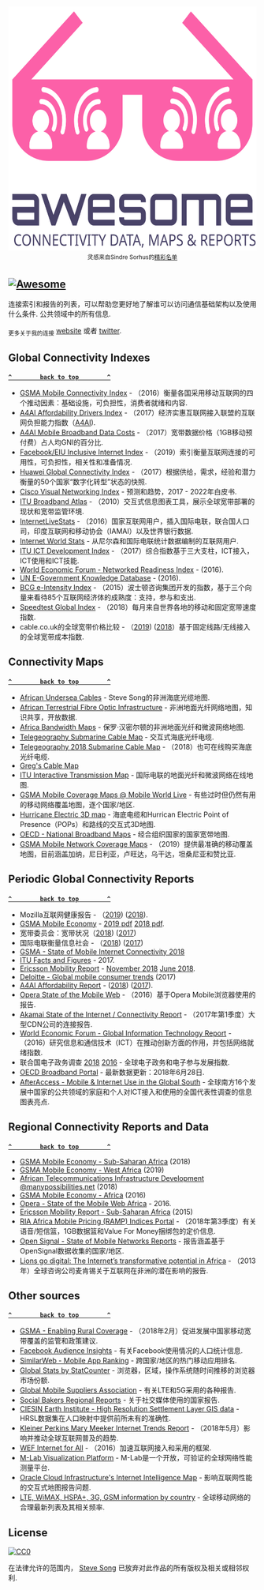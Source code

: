 <div class="github-widget" data-repo="stevesong/awesome-connectivity-info"></div>
<div align="center">
  <img width="605" height="495" src="https://raw.githubusercontent.com/stevesong/awesome-connectivity-info/master/images/awesome-connectivity-logo.svg?sanitize=true" alt="Awesome Connectivity Logo">
  <br>
  <sup>灵感来自Sindre Sorhus的<a href="https://awesome.re">精彩名单</a></sup>
  <br>
</div>

## [![Awesome](https://awesome.re/badge-flat.svg)](https://awesome.re)

 连接索引和报告的列表，可以帮助您更好地了解谁可以访问通信基础架构以及使用什么条件.  公共领域中的所有信息.

<sub>更多关于我的连接</sub> [website](https://manypossibilities.net) 或者 [twitter](https://twitter.com/stevesong).</sub>



<!-- BEGIN RESOURCE LIST -->

## Global Connectivity Indexes 

**[`^        back to top        ^`](#)**

- [GSMA Mobile Connectivity Index](https://www.mobileconnectivityindex.com/) - （2016）衡量各国采用移动互联网的四个推动因素：基础设施，可负担性，消费者就绪和内容.
- [A4AI Affordability Drivers Index](http://a4ai.org/affordability-report/data/) - （2017）经济实惠互联网接入联盟的互联网负担能力指数（[A4AI](https://a4ai.org)).
- [A4AI Mobile Broadband Data Costs](https://a4ai.org/mobile-broadband-pricing-data/) - （2017）宽带数据价格（1GB移动预付费）占人均GNI的百分比.
- [Facebook/EIU Inclusive Internet Index](https://theinclusiveinternet.eiu.com/) - （2019）索引衡量互联网连接的可用性，可负担性，相关性和准备情况.
- [Huawei Global Connectivity Index](http://www.huawei.com/minisite/gci/en/) - （2017）根据供给，需求，经验和潜力衡量的50个国家“数字化转型”状态的快照.
- [Cisco Visual Networking Index](https://www.cisco.com/c/en/us/solutions/service-provider/visual-networking-index-vni/index.html) - 预测和趋势，2017  -  2022年白皮书.
- [ITU Broadband Atlas](https://www.itu.int/ITU-D/treg/atlas/broadbandatlas.asp) - （2010）交互式信息图表工具，展示全球宽带部署的现状和宽带监管环境.
- [InternetLiveStats](http://www.internetlivestats.com/internet-users-by-country/) - （2016）国家互联网用户，插入国际电联，联合国人口司，印度互联网和移动协会（IAMAI）以及世界银行数据.
- [Internet World Stats](https://www.internetworldstats.com/) - 从尼尔森和国际电联统计数据编制的互联网用户.
- [ITU ICT Development Index](http://www.itu.int/net4/ITU-D/idi/) - （2017）综合指数基于三大支柱，ICT接入，ICT使用和ICT技能.
- [World Economic Forum - Networked Readiness Index](http://reports.weforum.org/global-information-technology-report-2016/networked-readiness-index/) - (2016).
- [UN E-Government Knowledge Database](https://publicadministration.un.org/egovkb/en-us/Data-Center) - (2016).
- [BCG e-Intensity Index](https://www.bcg.com/publications/interactives/bcg-e-intensity-index.aspx) - （2015）波士顿咨询集团开发的指数，基于三个向量来看待85个互联网经济体的成熟度：支持，参与和支出.
- [Speedtest Global Index](http://www.speedtest.net/global-index) - （2018）每月来自世界各地的移动和固定宽带速度指数. 
-  cable.co.uk的全球宽带价格比较 - （[2019](https://www.cable.co.uk/broadband/speed/worldwide-speed-league/)) ([2018](https://www.cable.co.uk/broadband/pricing/worldwide-comparison/)）基于固定线路/无线接入的全球宽带成本指数. 

## Connectivity Maps

**[`^        back to top        ^`](#)**

- [African Undersea Cables](https://manypossibilities.net/african-undersea-cables/) -  Steve Song的非洲海底光缆地图.
- [African Terrestrial Fibre Optic Infrastructure](https://afterfibre.nsrc.org/) - 非洲地面光纤网络地图，知识共享，开放数据.
- [Africa Bandwidth Maps](http://www.africabandwidthmaps.com/) - 保罗·汉密尔顿的非洲地面光纤和微波网络地图.
- [Telegeography Submarine Cable Map](https://www.submarinecablemap.com/) - 交互式海底光纤电缆.
- [Telegeography 2018 Submarine Cable Map](http://submarine-cable-map-2018.telegeography.com/) - （2018）也可在线购买海底光纤电缆.
- [Greg's Cable Map](http://cablemap.info/)
- [ITU Interactive Transmission Map](http://www.itu.int/itu-d/tnd-map-public/) - 国际电联的地面光纤和微波网络在线地图.
- [GSMA Mobile Coverage Maps @ Mobile World Live](http://maps.mobileworldlive.com/) - 有些过时但仍然有用的移动网络覆盖地图，逐个国家/地区.
- [Hurricane Electric 3D map](http://he.net/3d-map/) - 海底电缆和Hurrican Electric Point of Presence（POPs）和路线的交互式3D地图.
- [OECD - National Broadband Maps](http://www2.compareyourcountry.org/broadband) - 经合组织国家的国家宽带地图.
- [GSMA Mobile Network Coverage Maps](https://www.mobilecoveragemaps.com) - （2019）提供最准确的移动覆盖地图，目前涵盖加纳，尼日利亚，卢旺达，乌干达，坦桑尼亚和赞比亚.

## Periodic Global Connectivity Reports

**[`^        back to top        ^`](#)**

-  Mozilla互联网健康报告 - （[2019](https://internethealthreport.org/2019/)) ([2018](https://internethealthreport.org/2018/)).
- [GSMA Mobile Economy](https://www.gsma.com/mobileeconomy/) - [2019 pdf](https://manypossibilities.net/report-archives/GSMA_The_Mobile_Economy_2019.pdf) [2018 pdf](https://manypossibilities.net/report-archives/GSMA_The_Mobile_Economy_2018.pdf).
- 宽带委员会：宽带状况（[2018](https://www.broadbandcommission.org/publications/Pages/SOB-2018.aspx))  ([2017](http://www.broadbandcommission.org/publications/Pages/SOB-2017.aspx))
- 国际电联衡量信息社会 - （[2018](https://www.itu.int/en/ITU-D/Statistics/Documents/events/wtis2018/MISR-2018-Vol-1-E.PDF))  ([2017](https://www.itu.int/en/ITU-D/Statistics/Pages/publications/mis2017.aspx))
- [GSMA - State of Mobile Internet Connectivity 2018](https://www.gsma.com/mobilefordevelopment/wp-content/uploads/2018/09/State-of-Mobile-Internet-Connectivity-2018.pdf)
- [ITU Facts and Figures](https://www.itu.int/en/ITU-D/Statistics/Documents/facts/ICTFactsFigures2017.pdf) - 2017.
- [Ericsson Mobility Report](https://www.ericsson.com/en/mobility-report) - [November 2018](https://www.ericsson.com/assets/local/mobility-report/documents/2018/ericsson-mobility-report-november-2018.pdf) [June 2018](https://www.ericsson.com/assets/local/mobility-report/documents/2018/ericsson-mobility-report-june-2018.pdf).
- [Deloitte - Global mobile consumer trends](https://www2.deloitte.com/global/en/pages/technology-media-and-telecommunications/articles/gx-global-mobile-consumer-trends.html) (2017)
- [A4AI Affordability Report](http://a4ai.org/affordability-report/report/) - ([2018](http://1e8q3q16vyc81g8l3h3md6q5f5e-wpengine.netdna-ssl.com/wp-content/uploads/2018/10/A4AI-2018-Affordability-Report.pdf)) ([2017](http://a4ai.org/affordability-report/report/2017)).
- [Opera State of the Mobile Web](https://blogs.opera.com/news/wp-content/uploads/sites/2/2016/11/SMWAfrica-Opera-report-2016-01-WEB-1.pdf) - （2016）基于Opera Mobile浏览器使用的报告.
- [Akamai State of the Internet / Connectivity Report](https://www.akamai.com/uk/en/multimedia/documents/state-of-the-internet/q1-2017-state-of-the-internet-connectivity-report.pdf) - （2017年第1季度）大型CDN公司的连接报告.
- [World Economic Forum - Global Information Technology Report](http://reports.weforum.org/global-information-technology-report-2016/) - （2016）研究信息和通信技术（ICT）在推动创新方面的作用，并包括网络就绪指数.
- 联合国电子政务调查 [2018](https://publicadministration.un.org/egovkb/en-us/Reports/UN-E-Government-Survey-2018) [2016](https://publicadministration.un.org/egovkb/en-us/Reports/UN-E-Government-Survey-2016) - 全球电子政务和电子参与发展指数. 
- [OECD Broadband Portal](https://www.oecd.org/internet/broadband/broadband-statistics/) - 最新数据更新：2018年6月28日.
- [AfterAccess - Mobile & Internet Use in the Global South](http://afteraccess.net/wp-content/uploads/After-Access-Website-layout-r1.pdf) - 全球南方16个发展中国家的公共领域的家庭和个人对ICT接入和使用的全国代表性调查的信息图表亮点.


## Regional Connectivity Reports and Data

**[`^        back to top        ^`](#)**

- [GSMA Mobile Economy - Sub-Saharan Africa](https://www.gsma.com/mobileeconomy/sub-saharan-africa/) (2018)
- [GSMA Mobile Economy - West Africa](https://www.gsma.com/r/mobileeconomy/west-africa/) (2019)
- [African Telecommunications Infrastructure Development @manypossibilities.net](https://manypossibilities.net/series/africa-telecom-infrastructure/) (2018)
- [GSMA Mobile Economy - Africa](https://www.gsma.com/mobileeconomy/africa/) (2016)
- [Opera - State of the Mobile Web Africa](https://blogs.opera.com/news/wp-content/uploads/sites/2/2016/11/SMWAfrica-Opera-report-2016-01-WEB-1.pdf) - 2016.
- [Ericsson Mobility Report - Sub-Saharan Africa](https://manypossibilities.net/report-archives/EricssonMobilityReport-nov-2015-regional-report-sub-saharan-africa.pdf) (2015)
- [RIA Africa Mobile Pricing (RAMP) Indices Portal](https://researchictafrica.net/ramp_indices_portal/) - （2018年第3季度）有关语音/短信篮，1GB数据篮和Value For Money捆绑包的定价信息.
- [Open Signal - State of Mobile Networks Reports](http://opensignal.com/reports/) - 报告涵盖基于OpenSignal数据收集的国家/地区.
- [Lions go digital: The Internet’s transformative potential in Africa](https://www.mckinsey.com/industries/high-tech/our-insights/lions-go-digital-the-internets-transformative-potential-in-africa) - （2013年）全球咨询公司麦肯锡关于互联网在非洲的潜在影响的报告.


## Other sources

**[`^        back to top        ^`](#)**

- [GSMA - Enabling Rural Coverage](https://www.gsma.com/mobilefordevelopment/wp-content/uploads/2018/02/Enabling_Rural_Coverage_English_February_2018.pdf) - （2018年2月）促进发展中国家移动宽带覆盖的监管和政策建议.
- [Facebook Audience Insights](https://www.facebook.com/ads/audience-insights/) - 有关Facebook使用情况的人口统计信息.
- [SimilarWeb - Mobile App Ranking](https://www.similarweb.com/apps/top/google/app-index/us/all/top-free) - 跨国家/地区的热门移动应用排名.
- [Global Stats by StatCounter](http://gs.statcounter.com/) - 浏览器，区域，操作系统随时间推移的浏览器市场份额.
- [Global Mobile Suppliers Association](https://gsacom.com/) - 有关LTE和5G采用的各种报告.
- [Social Bakers Regional Reports](https://www.socialbakers.com/resources/reports/) - 关于社交媒体使用的国家报告.
- [CIESIN Earth Institute - High Resolution Settlement Layer GIS data](https://ciesin.columbia.edu/data/hrsl/) -  HRSL数据集在人口映射中提供前所未有的准确性.
- [Kleiner Perkins Mary Meeker Internet Trends Report](https://www.kleinerperkins.com/perspectives/internet-trends-report-2018/) - （2018年5月）影响并推动全球互联网普及的趋势.
- [WEF Internet for All](https://www.weforum.org/reports/internet-for-all-a-framework-for-accelerating-internet-access-and-adoption/) - （2016）加速互联网接入和采用的框架.
- [M-Lab Visualization Platform](https://viz.measurementlab.net/) -  M-Lab是一个开放，可验证的全球网络性能测量平台.
- [Oracle Cloud Infrastructure's Internet Intelligence Map](https://internetintel.oracle.com/about.html) - 影响互联网性能的交互式地图报告问题.
- [LTE, WiMAX, HSPA+, 3G, GSM information by country](https://www.worldtimezone.com/4g.html) - 全球移动网络的合理最新列表及其相关频率.
  
<!-- END RESOURCE LIST -->  

## License

[![CC0](http://mirrors.creativecommons.org/presskit/buttons/88x31/svg/cc-zero.svg)](https://creativecommons.org/publicdomain/zero/1.0/)

在法律允许的范围内， [Steve Song](https://manypossibilities.net) 已放弃对此作品的所有版权及相关或相邻权利.
